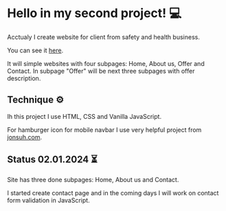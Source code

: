 # Hello in my second project! :computer:

Acctualy I create website for client from safety and health business.

You can see it [here](https://m4veric.github.io/bhppiso/).

It will simple websites with four subpages: Home, About us, Offer and Contact. In subpage "Offer" will be next three subpages with offer description.

## Technique :gear:

Ih this project I use HTML, CSS and Vanilla JavaScript.

For hamburger icon for mobile navbar I use very helpful project from [jonsuh.com](https://jonsuh.com/hamburgers/).

## Status 02.01.2024 :hourglass_flowing_sand:

Site has three done subpages: Home, About us and Contact.

I started create contact page and in the coming days I will work on contact form validation in JavaScript.
